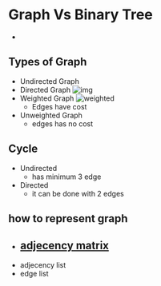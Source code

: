 # Graph Vs Binary Tree 
- 

## Types of Graph
- Undirected Graph
- Directed Graph
![img](./assets/graph.png)
- Weighted Graph 
![weighted](./assets/weighted.png)
  - Edges have cost 
- Unweighted Graph 
  - edges has no cost 

## Cycle 
- Undirected
  - has minimum 3 edge
- Directed 
  - it can be done with 2 edges 

## how to represent graph 
  - [adjecency matrix](./assets/adjacency_matrix.png)  
    - 
  - adjecency list 
  - edge list 
